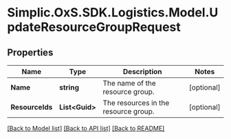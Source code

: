 # Simplic.OxS.SDK.Logistics.Model.UpdateResourceGroupRequest

## Properties

Name | Type | Description | Notes
------------ | ------------- | ------------- | -------------
**Name** | **string** | The name of the resource group. | [optional] 
**ResourceIds** | **List&lt;Guid&gt;** | The resources in the resource group. | [optional] 

[[Back to Model list]](../README.md#documentation-for-models) [[Back to API list]](../README.md#documentation-for-api-endpoints) [[Back to README]](../README.md)

